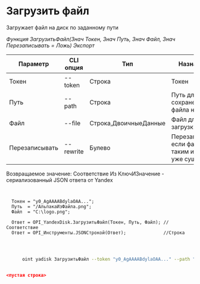 ﻿---
sidebar_position: 10
---

# Загрузить файл
 Загружает файл на диск по заданному пути


*Функция ЗагрузитьФайл(Знач Токен, Знач Путь, Знач Файл, Знач Перезаписывать = Ложь) Экспорт*

  | Параметр | CLI опция | Тип | Назначение |
  |-|-|-|-|
  | Токен | --token | Строка | Токен |
  | Путь | --path | Строка | Путь для сохранение файла на Диске |
  | Файл | --file | Строка,ДвоичныеДанные | Файл для загрузки |
  | Перезаписывать | --rewrite | Булево | Перезаписывать, если файл с таким именем уже существует |

  
  Возвращаемое значение:   Соответствие Из КлючИЗначение - сериализованный JSON ответа от Yandex 

```bsl title="Пример кода"
	
  
  Токен = "y0_AgAAAABdylaOAA...";
  Путь  = "/АльпакаИзФайла.png";
  Файл  = "C:\logo.png";
  
  Ответ = OPI_YandexDisk.ЗагрузитьФайл(Токен, Путь, Файл); //Соответствие
  Ответ = OPI_Инструменты.JSONСтрокой(Ответ);              //Строка
  
	
```

```sh title="Пример команды CLI"
    
      oint yadisk ЗагрузитьФайл --token "y0_AgAAAABdylaOAA..." --path "/АльпакаИзФайла.png" --file "C:\logo.png" --rewrite %rewrite%

```


```json title="Результат"

<пустая строка>

```
